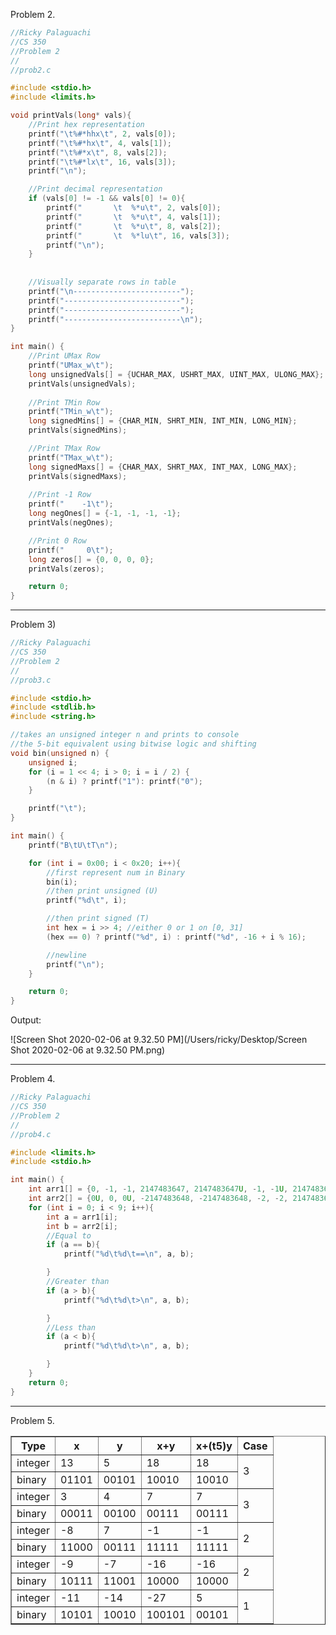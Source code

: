 Problem 2.

```c
//Ricky Palaguachi
//CS 350
//Problem 2
//
//prob2.c

#include <stdio.h>
#include <limits.h>

void printVals(long* vals){
    //Print hex representation
    printf("\t%#*hhx\t", 2, vals[0]);
    printf("\t%#*hx\t", 4, vals[1]);
    printf("\t%#*x\t", 8, vals[2]);
    printf("\t%#*lx\t", 16, vals[3]);
    printf("\n");

    //Print decimal representation
    if (vals[0] != -1 && vals[0] != 0){
        printf("       \t  %*u\t", 2, vals[0]);
        printf("       \t  %*u\t", 4, vals[1]);
        printf("       \t  %*u\t", 8, vals[2]);
        printf("       \t  %*lu\t", 16, vals[3]);
        printf("\n");
    }
	
  	
  	//Visually separate rows in table
  	printf("\n------------------------");
    printf("--------------------------");
    printf("--------------------------");
    printf("--------------------------\n");
}

int main() {
  	//Print UMax Row
    printf("UMax_w\t");
    long unsignedVals[] = {UCHAR_MAX, USHRT_MAX, UINT_MAX, ULONG_MAX};
    printVals(unsignedVals);
  
  	//Print TMin Row
    printf("TMin_w\t");
    long signedMins[] = {CHAR_MIN, SHRT_MIN, INT_MIN, LONG_MIN};
    printVals(signedMins);

  	//Print TMax Row
    printf("TMax_w\t");
    long signedMaxs[] = {CHAR_MAX, SHRT_MAX, INT_MAX, LONG_MAX};
    printVals(signedMaxs);
	
  	//Print -1 Row
    printf("    -1\t");
    long negOnes[] = {-1, -1, -1, -1};
    printVals(negOnes);

  	//Print 0 Row
    printf("     0\t");
    long zeros[] = {0, 0, 0, 0};
    printVals(zeros);

    return 0;
}

```

---

Problem 3)

```C
//Ricky Palaguachi
//CS 350
//Problem 2
//
//prob3.c

#include <stdio.h>
#include <stdlib.h>
#include <string.h>

//takes an unsigned integer n and prints to console
//the 5-bit equivalent using bitwise logic and shifting
void bin(unsigned n) {
    unsigned i;
    for (i = 1 << 4; i > 0; i = i / 2) {
        (n & i) ? printf("1"): printf("0");
    }

    printf("\t");
}

int main() {
    printf("B\tU\tT\n");

    for (int i = 0x00; i < 0x20; i++){
        //first represent num in Binary
        bin(i);
        //then print unsigned (U)
        printf("%d\t", i);

        //then print signed (T)
        int hex = i >> 4; //either 0 or 1 on [0, 31]
        (hex == 0) ? printf("%d", i) : printf("%d", -16 + i % 16);

        //newline
        printf("\n");
    }

    return 0;
}
```



Output:

![Screen Shot 2020-02-06 at 9.32.50 PM](/Users/ricky/Desktop/Screen Shot 2020-02-06 at 9.32.50 PM.png)

---

Problem 4.

```C
//Ricky Palaguachi
//CS 350
//Problem 2
//
//prob4.c

#include <limits.h>
#include <stdio.h>

int main() {
    int arr1[] = {0, -1, -1, 2147483647, 2147483647U, -1, -1U, 2147483647, 2147483647};
    int arr2[] = {0U, 0, 0U, -2147483648, -2147483648, -2, -2, 2147483648U, (int) 2147483648U};
    for (int i = 0; i < 9; i++){
        int a = arr1[i];
        int b = arr2[i];
        //Equal to
        if (a == b){
            printf("%d\t%d\t==\n", a, b);

        }
        //Greater than
        if (a > b){
            printf("%d\t%d\t>\n", a, b);

        }
        //Less than
        if (a < b){
            printf("%d\t%d\t>\n", a, b);

        }
    }
    return 0;
}

```



---

Problem 5.

<table border="1">
    <tbody>
      <tr><th>Type</th><th>x</th><th>y</th><th>x+y</th><th>x+(t5)y</th><th>Case</th></tr>
    <tr><td>integer</td><td>    13</td><td>    5</td><td>   18</td><td>   18</td><td rowspan="2"> 3    </td></tr>
    <tr><td>binary</td><td>01101</td><td>00101</td><td> 10010</td><td> 10010 </td></tr>
    <tr><td>integer</td><td>    3</td><td>   4</td><td>   7</td><td>   7</td><td rowspan="2">  3   </td></tr>
    <tr><td>binary</td><td>00011</td><td>00100</td><td>  00111</td><td> 00111</td></tr>
    <tr><td>integer</td><td>   -8</td><td>   7</td><td>   -1</td><td>   -1</td><td rowspan="2">   2  </td></tr>
    <tr><td>binary</td><td>11000</td><td>00111</td><td> 11111</td><td> 11111</td></tr>
    <tr><td>integer</td><td>   -9</td><td>   -7</td><td>  -16</td><td>  -16</td><td rowspan="2"> 2    </td></tr>
    <tr><td>binary</td><td>10111</td><td>11001</td><td>  10000</td><td>   10000</td></tr>
    <tr><td>integer</td><td>    -11</td><td>   -14</td><td>  -27</td><td>    5</td><td rowspan="2"> 1   </td></tr>
    <tr><td>binary</td><td>10101</td><td>10010</td><td> 100101</td><td>   00101</td></tr>
  </tbody></table>



